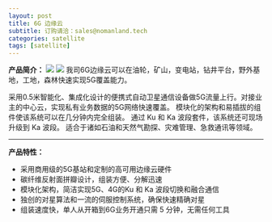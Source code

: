 ```yaml
---
layout: post
title: 6G 边缘云
subtitle: 订购请洽：sales@nomanland.tech
categories: satellite
tags: [satellite]
---
```


**产品简介：**
![](https://www.opendc.cn/posts/satellite/img/info1.png)
![](https://www.opendc.cn/posts/satellite/img/info2.png)
我司6G边缘云可以在油轮，矿山，变电站，钻井平台，野外基地，工地，森林快速实现5G覆盖能力。

采用0.5米智能化、集成化设计的便携式自动卫星通信设备做5G流量上行。对接业主的中心云，实现私有业务数据的5G网络快速覆盖。
模块化的架构和易插拔的组件使该系统可以在几分钟内完全组装。
通过 Ku 和 Ka 波段套件，该系统还可现场升级到 Ka 波段。
适合于诸如石油和天然气勘探、灾难管理、急救通讯等领域。

------------


**产品特性：**

- 采用商用级的5G基站和定制的高可用边缘云硬件
- 碳纤维反射面拼瓣设计，组装方便、分解迅速
- 模块化架构，简洁实现5G、4G的Ku 和 Ka 波段切换和融合通信
- 独创的对星算法和一流的伺服控制系统，确保快速精确对星
- 组装速度快，单人从开箱到6G业务开通只需 5 分钟，无需任何工具